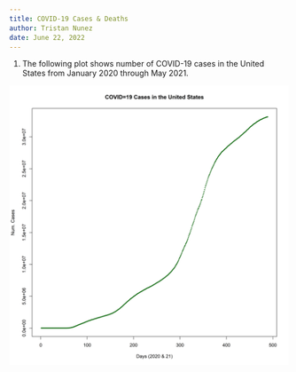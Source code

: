 ```yaml
---
title: COVID-19 Cases & Deaths
author: Tristan Nunez
date: June 22, 2022
---
```


1. The following plot shows number of COVID-19 cases in the United States from January 2020 through May 2021.


<center>
<img src="covid_cases.png">
</center>

